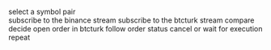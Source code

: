 

select a symbol pair  
subscribe to the binance stream 
subscribe to the btcturk stream 
compare 
decide 
open order in btcturk 
follow order status 
cancel or wait for execution 
repeat 